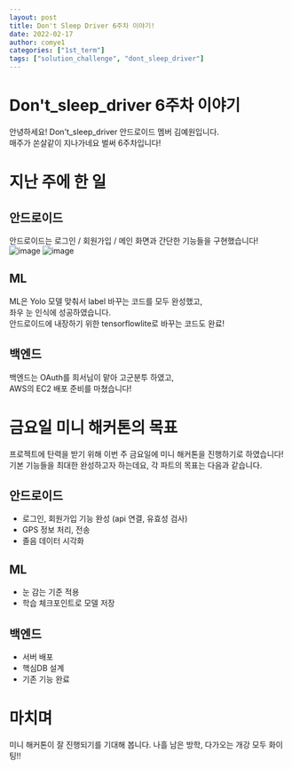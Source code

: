 ```yaml
---
layout: post
title: Don't Sleep Driver 6주차 이야기!
date: 2022-02-17
author: comye1
categories: ["1st_term"]
tags: ["solution_challenge", "dont_sleep_driver"]
---
```


# Don't_sleep_driver 6주차 이야기

안녕하세요! Don't_sleep_driver 안드로이드 멤버 김예원입니다.  
매주가 쏜살같이 지나가네요 벌써 6주차입니다!

# 지난 주에 한 일

## 안드로이드

안드로이드는 로그인 / 회원가입 / 메인 화면과 간단한 기능들을 구현했습니다!
![image](https://user-images.githubusercontent.com/50735594/154389741-c33c7c5c-956b-44e4-a8b5-5c68047559c4.png)
![image](https://user-images.githubusercontent.com/50735594/154389788-0ff294e6-8b80-4e05-a28f-42106771e631.png)


## ML

ML은 Yolo 모델 맞춰서 label 바꾸는 코드를 모두 완성했고,  
좌우 눈 인식에 성공하였습니다.     
안드로이드에 내장하기 위한 tensorflowlite로 바꾸는 코드도 완료!   


## 백엔드

백엔드는 OAuth를 희서님이 맡아 고군분투 하였고,   
AWS의 EC2 배포 준비를 마쳤습니다!


# 금요일 미니 해커톤의 목표

프로젝트에 탄력을 받기 위해 이번 주 금요일에 미니 해커톤을 진행하기로 하였습니다!  
기본 기능들을 최대한 완성하고자 하는데요, 각 파트의 목표는 다음과 같습니다.

## 안드로이드

- 로그인, 회원가입 기능 완성 (api 연결, 유효성 검사)
- GPS 정보 처리, 전송
- 졸음 데이터 시각화


## ML

- 눈 감는 기준 적용
- 학습 체크포인트로 모델 저장 

## 백엔드

- 서버 배포
- 핵심DB 설계 
- 기존 기능 완료

# 마치며
미니 해커톤이 잘 진행되기를 기대해 봅니다.
나흘 남은 방학, 다가오는 개강 모두 화이팅!!
